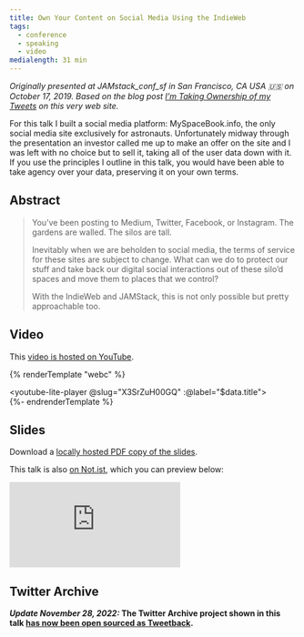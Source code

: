 ```yaml
---
title: Own Your Content on Social Media Using the IndieWeb
tags:
  - conference
  - speaking
  - video
medialength: 31 min
---
```


_Originally presented at JAMstack_conf_sf in San Francisco, CA USA 🇺🇸 on October 17, 2019. Based on the blog post [I’m Taking Ownership of my Tweets](/web/own-my-tweets/) on this very web site._

For this talk I built a social media platform: MySpaceBook.​info, the only social media site exclusively for astronauts. Unfortunately midway through the presentation an investor called me up to make an offer on the site and I was left with no choice but to sell it, taking all of the user data down with it. If you use the principles I outline in this talk, you would have been able to take agency over your data, preserving it on your own terms.

## Abstract

> You’ve been posting to Medium, Twitter, Facebook, or Instagram. The gardens are walled. The silos are tall.
>
> Inevitably when we are beholden to social media, the terms of service for these sites are subject to change. What can we do to protect our stuff and take back our digital social interactions out of these silo’d spaces and move them to places that we control?
>
> With the IndieWeb and JAMStack, this is not only possible but pretty approachable too.

## Video

This [video is hosted on YouTube](https://www.youtube.com/watch?v=X3SrZuH00GQ).

{% renderTemplate "webc" %}<div><youtube-lite-player @slug="X3SrZuH00GQ" :@label="$data.title"></youtube-lite-player></div>{%- endrenderTemplate %}

## Slides

Download a [locally hosted PDF copy of the slides](/presentations/2019-own-your-data.pdf).

This talk is also [on Not.ist](https://noti.st/zachleat/Uo8jkv/own-your-content-on-social-media-with-the-indie-web), which you can preview below:

<div><div class="fluid-width-video-wrapper"><iframe src="https://noti.st/zachleat/Uo8jkv/embed" frameborder="0" allowfullscreen></iframe></div></div>

## Twitter Archive

**_Update November 28, 2022:_ The Twitter Archive project shown in this talk [has now been open sourced as Tweetback](/web/tweetback/).**
